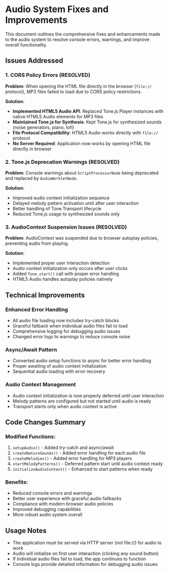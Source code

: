 # Audio System Fixes and Improvements

This document outlines the comprehensive fixes and enhancements made to the audio system to resolve console errors, warnings, and improve overall functionality.

## Issues Addressed

### 1. CORS Policy Errors (RESOLVED)
**Problem**: When opening the HTML file directly in the browser (`file://` protocol), MP3 files failed to load due to CORS policy restrictions.

**Solution**: 
- **Implemented HTML5 Audio API**: Replaced Tone.js Player instances with native HTML5 Audio elements for MP3 files
- **Maintained Tone.js for Synthesis**: Kept Tone.js for synthesized sounds (noise generators, piano, lofi)
- **File Protocol Compatibility**: HTML5 Audio works directly with `file://` protocol
- **No Server Required**: Application now works by opening HTML file directly in browser

### 2. Tone.js Deprecation Warnings (RESOLVED)
**Problem**: Console warnings about `ScriptProcessorNode` being deprecated and replaced by `AudioWorkletNode`.

**Solution**:
- Improved audio context initialization sequence
- Delayed melody pattern activation until after user interaction
- Better handling of Tone.Transport lifecycle
- Reduced Tone.js usage to synthesized sounds only

### 3. AudioContext Suspension Issues (RESOLVED)
**Problem**: AudioContext was suspended due to browser autoplay policies, preventing audio from playing.

**Solution**:
- Implemented proper user interaction detection
- Audio context initialization only occurs after user clicks
- Added `Tone.start()` call with proper error handling
- HTML5 Audio handles autoplay policies natively

## Technical Improvements

### Enhanced Error Handling
- All audio file loading now includes try-catch blocks
- Graceful fallback when individual audio files fail to load
- Comprehensive logging for debugging audio issues
- Changed error logs to warnings to reduce console noise

### Async/Await Pattern
- Converted audio setup functions to async for better error handling
- Proper awaiting of audio context initialization
- Sequential audio loading with error recovery

### Audio Context Management
- Audio context initialization is now properly deferred until user interaction
- Melody patterns are configured but not started until audio is ready
- Transport starts only when audio context is active

## Code Changes Summary

### Modified Functions:
1. `setupAudio()` - Added try-catch and async/await
2. `createNatureSounds()` - Added error handling for each audio file
3. `createMelodies()` - Added error handling for MP3 players
4. `startMelodyPatterns()` - Deferred pattern start until audio context ready
5. `initializeAudioContext()` - Enhanced to start patterns when ready

### Benefits:
- Reduced console errors and warnings
- Better user experience with graceful audio fallbacks
- Compliance with modern browser audio policies
- Improved debugging capabilities
- More robust audio system overall

## Usage Notes

- The application must be served via HTTP server (not file://) for audio to work
- Audio will initialize on first user interaction (clicking any sound button)
- If individual audio files fail to load, the app continues to function
- Console logs provide detailed information for debugging audio issues